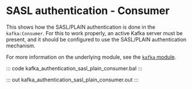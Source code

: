 # SASL authentication - Consumer

This shows how the SASL/PLAIN authentication is done in the `kafka:Consumer`.
For this to work properly, an active Kafka server must be present, 
and it should be configured to use the SASL/PLAIN authentication mechanism.

For more information on the underlying module,
see the [`kafka` module](https://lib.ballerina.io/ballerinax/kafka/latest).

::: code kafka_authentication_sasl_plain_consumer.bal :::

::: out kafka_authentication_sasl_plain_consumer.out :::
